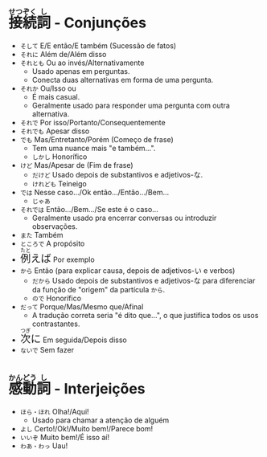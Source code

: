 # <ruby>接<rt>せつ</rt>続<rt>ぞく</rt>詞<rt>し</rt></ruby> - Conjunções

-   `そして` E/E então/E também (Sucessão de fatos)
-   `それに` Além de/Além disso
-   `それとも` Ou ao invés/Alternativamente
    -   Usado apenas em perguntas.
    -   Conecta duas alternativas em forma de uma pergunta.
-   `それか` Ou/Isso ou
    -   É mais casual.
    -   Geralmente usado para responder uma pergunta com outra alternativa.
-   `それで` Por isso/Portanto/Consequentemente
-   `それでも` Apesar disso
-   `でも` Mas/Entretanto/Porém (Começo de frase)
    -   Tem uma nuance mais "e também...".
    -   `しかし` Honorífico
-   `けど` Mas/Apesar de (Fim de frase)
    -   `だけど` Usado depois de substantivos e adjetivos-な.
    -   `けれども` Teineigo
-   `では` Nesse caso.../Ok então.../Então.../Bem...
    -   `じゃあ`
-   `それでは` Então.../Bem.../Se este é o caso...
    -   Geralmente usado pra encerrar conversas ou introduzir observações.
-   `また` Também
-   `ところで` A propósito
-   <font size="5"><code><ruby>例<rt>たと</rt></ruby>えば</code></font> Por exemplo
-   `から` Então (para explicar causa, depois de adjetivos-い e verbos)
    -   `だから` Usado depois de substantivos e adjetivos-な para diferenciar da função de "origem" da partícula `から`.
    -   `ので` Honorífico
-   `だって` Porque/Mas/Mesmo que/Afinal
    -   A tradução correta seria "é dito que...", o que justifica todos os usos contrastantes.
-   <font size="5"><code><ruby>次<rt>つぎ</rt></ruby>に</code></font> Em seguida/Depois disso
-   `ないで` Sem fazer

# <ruby>感<rt>かん</rt>動<rt>どう</rt>詞<rt>し</rt></ruby> - Interjeições

-   `ほら・ほれ` Olha!/Aqui!
    -   Usado para chamar a atenção de alguém
-   `よし` Certo!/Ok!/Muito bem!/Parece bom!
-   `いいぞ` Muito bem!/É isso aí!
-   `わあ・わっ` Uau!
